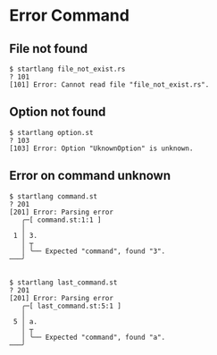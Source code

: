 # Error Command

## File not found

```
$ startlang file_not_exist.rs
? 101
[101] Error: Cannot read file "file_not_exist.rs".

```

## Option not found

```
$ startlang option.st
? 103
[103] Error: Option "UknownOption" is unknown.

```

## Error on command unknown
```
$ startlang command.st
? 201
[201] Error: Parsing error
   ╭─[ command.st:1:1 ]
   │
 1 │ 3.
   │ ┬  
   │ ╰── Expected "command", found "3".
───╯


```

```
$ startlang last_command.st
? 201
[201] Error: Parsing error
   ╭─[ last_command.st:5:1 ]
   │
 5 │ a.
   │ ┬  
   │ ╰── Expected "command", found "a".
───╯


```
